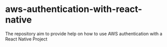 # aws-authentication-with-react-native
The repository aim to provide help on how to use AWS authentication with a React Native Project
